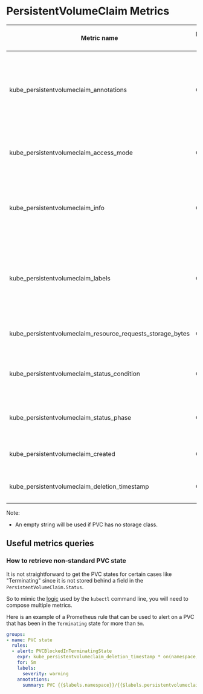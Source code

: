 # PersistentVolumeClaim Metrics

| Metric name                                                | Metric type | Description                                                                                                               | Unit (where applicable) | Labels/tags                                                                                                                                                                                                                                                  | Status       |
| ---------------------------------------------------------- | ----------- | ------------------------------------------------------------------------------------------------------------------------- | ----------------------- | ------------------------------------------------------------------------------------------------------------------------------------------------------------------------------------------------------------------------------------------------------------ | ------------ |
| kube_persistentvolumeclaim_annotations                     | Gauge       | Kubernetes annotations converted to Prometheus labels controlled via [--metric-annotations-allowlist](./cli-arguments.md) |                         | `persistentvolumeclaim`=&lt;persistentvolumeclaim-name&gt; <br> `namespace`=&lt;persistentvolumeclaim-namespace&gt; <br> `annotation_PERSISTENTVOLUMECLAIM_ANNOTATION`=&lt;PERSISTENTVOLUMECLAIM_ANNOATION&gt;                                               | EXPERIMENTAL |
| kube_persistentvolumeclaim_access_mode                     | Gauge       |                                                                                                                           |                         | `access_mode`=&lt;persistentvolumeclaim-access-mode&gt; <br>`namespace`=&lt;persistentvolumeclaim-namespace&gt; <br> `persistentvolumeclaim`=&lt;persistentvolumeclaim-name&gt;                                                                              | STABLE       |
| kube_persistentvolumeclaim_info                            | Gauge       |                                                                                                                           |                         | `namespace`=&lt;persistentvolumeclaim-namespace&gt; <br> `persistentvolumeclaim`=&lt;persistentvolumeclaim-name&gt; <br> `storageclass`=&lt;persistentvolumeclaim-storageclassname&gt;<br>`volumename`=&lt;volumename&gt;<br>`volumemode`=&lt;volumemode&gt; | STABLE       |
| kube_persistentvolumeclaim_labels                          | Gauge       | Kubernetes labels converted to Prometheus labels controlled via [--metric-labels-allowlist](./cli-arguments.md)           |                         | `persistentvolumeclaim`=&lt;persistentvolumeclaim-name&gt; <br> `namespace`=&lt;persistentvolumeclaim-namespace&gt; <br> `label_PERSISTENTVOLUMECLAIM_LABEL`=&lt;PERSISTENTVOLUMECLAIM_LABEL&gt;                                                             | STABLE       |
| kube_persistentvolumeclaim_resource_requests_storage_bytes | Gauge       |                                                                                                                           |                         | `namespace`=&lt;persistentvolumeclaim-namespace&gt; <br> `persistentvolumeclaim`=&lt;persistentvolumeclaim-name&gt;                                                                                                                                          | STABLE       |
| kube_persistentvolumeclaim_status_condition                | Gauge       |                                                                                                                           |                         | `namespace` =&lt;persistentvolumeclaim-namespace&gt; <br> `persistentvolumeclaim`=&lt;persistentvolumeclaim-name&gt; <br> `type`=&lt;persistentvolumeclaim-condition-type&gt; <br> `status`=&lt;true\false\unknown&gt;                                       | EXPERIMENTAL |
| kube_persistentvolumeclaim_status_phase                    | Gauge       |                                                                                                                           |                         | `namespace`=&lt;persistentvolumeclaim-namespace&gt; <br> `persistentvolumeclaim`=&lt;persistentvolumeclaim-name&gt; <br> `phase`=&lt;Pending\Bound\Lost&gt;                                                                                                  | STABLE       |
| kube_persistentvolumeclaim_created                         | Gauge       | Unix creation timestamp                                                                                                   | seconds                 | `namespace`=&lt;persistentvolumeclaim-namespace&gt; <br> `persistentvolumeclaim`=&lt;persistentvolumeclaim-name&gt;                                                                                                                                          | EXPERIMENTAL |
| kube_persistentvolumeclaim_deletion_timestamp              | Gauge       | Unix deletion timestamp                                                                                                   | seconds                 | `namespace`=&lt;persistentvolumeclaim-namespace&gt; <br> `persistentvolumeclaim`=&lt;persistentvolumeclaim-name&gt;                                                                                                                                          | EXPERIMENTAL |

Note:

- An empty string will be used if PVC has no storage class.

## Useful metrics queries

### How to retrieve non-standard PVC state

It is not straightforward to get the PVC states for certain cases like "Terminating" since it is not stored behind a field in the `PersistentVolumeClaim.Status`.

So to mimic the [logic](https://github.com/kubernetes/kubernetes/blob/v1.27.2/pkg/printers/internalversion/printers.go#L1883) used by the `kubectl` command line, you will need to compose multiple metrics.

Here is an example of a Prometheus rule that can be used to alert on a PVC that has been in the `Terminating` state for more than `5m`.

```yaml
groups:
- name: PVC state
  rules:
  - alert: PVCBlockedInTerminatingState
    expr: kube_persistentvolumeclaim_deletion_timestamp * on(namespace, persistentvolumeclaim) group_left() (kube_persistentvolumeclaim_status_phase{phase="Bound"} == 1) > 0
    for: 5m
    labels:
      severity: warning
    annotations:
      summary: PVC {{$labels.namespace}}/{{$labels.persistentvolumeclaim}} blocked in Terminating state.
```
